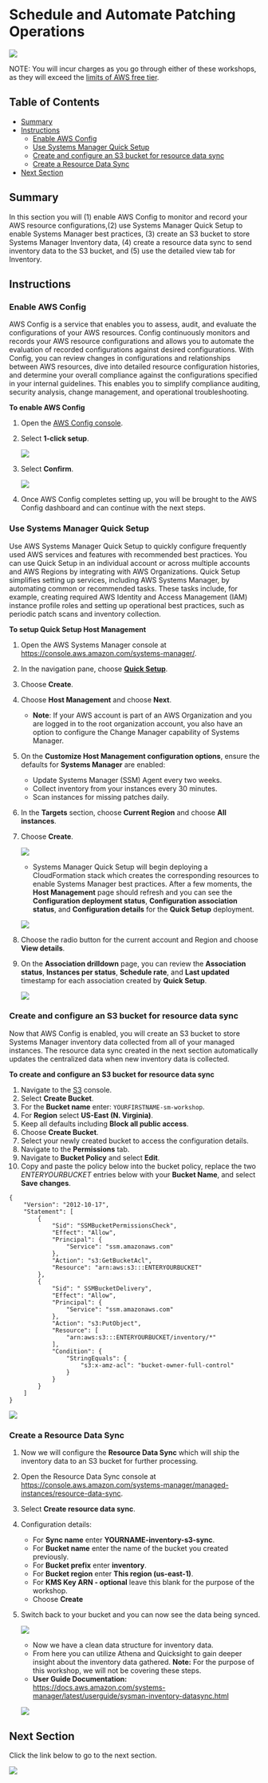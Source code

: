# Schedule and Automate Patching Operations

![](media/ssm-aws-logo.png)

NOTE: You will incur charges as you go through either of these workshops, as they will exceed the [limits of AWS free tier](http://docs.aws.amazon.com/awsaccountbilling/latest/aboutv2/free-tier-limits.html).

## Table of Contents

- [Summary](#summary)
- [Instructions](#instructions)
    - [Enable AWS Config](#enable-aws-config)
    - [Use Systems Manager Quick Setup](#use-systems-manager-quick-setup)
    - [Create and configure an S3 bucket for resource data sync](#create-and-configure-an-s3-bucket-for-resource-data-sync)
    - [Create a Resource Data Sync](#create-a-resource-data-sync)
- [Next Section](#next-section)

## Summary

In this section you will (1) enable AWS Config to monitor and record your AWS resource configurations,(2) use Systems Manager Quick Setup to enable Systems Manager best practices, (3) create an S3 bucket to store Systems Manager Inventory data, (4) create a resource data sync to send inventory data to the S3 bucket, and (5) use the detailed view tab for Inventory.

## Instructions

### Enable AWS Config

AWS Config is a service that enables you to assess, audit, and evaluate the configurations of your AWS resources. Config continuously monitors and records your AWS resource configurations and allows you to automate the evaluation of recorded configurations against desired configurations. With Config, you can review changes in configurations and relationships between AWS resources, dive into detailed resource configuration histories, and determine your overall compliance against the configurations specified in your internal guidelines. This enables you to simplify compliance auditing, security analysis, change management, and operational troubleshooting.

**To enable AWS Config**

1. Open the [AWS Config console](https://console.aws.amazon.com/config/home).
1. Select **1-click setup**.

    ![](/media/aws-config-1-click.png)
    
1. Select **Confirm**.

    ![](/media/aws-config-confirm.png)
    
1. Once AWS Config completes setting up, you will be brought to the AWS Config dashboard and can continue with the next steps.

### Use Systems Manager Quick Setup

Use AWS Systems Manager Quick Setup to quickly configure frequently used AWS services and features with recommended best practices. You can use Quick Setup in an individual account or across multiple accounts and AWS Regions by integrating with AWS Organizations. Quick Setup simplifies setting up services, including AWS Systems Manager, by automating common or recommended tasks. These tasks include, for example, creating required AWS Identity and Access Management (IAM) instance profile roles and setting up operational best practices, such as periodic patch scans and inventory collection.

**To setup Quick Setup Host Management**

1. Open the AWS Systems Manager console at https://console.aws.amazon.com/systems-manager/.
1. In the navigation pane, choose [**Quick Setup**](https://console.aws.amazon.com/systems-manager/quick-setup).
1. Choose **Create**.
1. Choose **Host Management** and choose **Next**.

    - **Note**: If your AWS account is part of an AWS Organization and you are logged in to the root organization account, you also have an option to configure the Change Manager capability of Systems Manager.
    
1. On the **Customize Host Management configuration options**, ensure the defaults for **Systems Manager** are enabled:

    - Update Systems Manager (SSM) Agent every two weeks.
    - Collect inventory from your instances every 30 minutes.
    - Scan instances for missing patches daily.

1. In the **Targets** section, choose **Current Region** and choose **All instances**.
1. Choose **Create**.

    ![](/media/quick-setup-create.png)
    
    - Systems Manager Quick Setup will begin deploying a CloudFormation stack which creates the corresponding resources to enable Systems Manager best practices. After a few moments, the **Host Management** page should refresh and you can see the **Configuration deployment status**, **Configuration association status**, and **Configuration details** for the **Quick Setup** deployment.

    ![](/media/quick-setup-host-mgmt.png)

1. Choose the radio button for the current account and Region and choose **View details**.    
1. On the **Association drilldown** page, you can review the **Association status**, **Instances per status**, **Schedule rate**, and **Last updated** timestamp for each association created by **Quick Setup**.

    ![](/media/quick-setup-drilldown.png)

### Create and configure an S3 bucket for resource data sync

Now that AWS Config is enabled, you will create an S3 bucket to store Systems Manager inventory data collected from all of your managed instances. The resource data sync created in the next section  automatically updates the centralized data when new inventory data is collected.

**To create and configure an S3 bucket for resource data sync**

1. Navigate to the [S3](https://s3.console.aws.amazon.com/s3) console.
1. Select **Create Bucket**.
1. For the **Bucket name** enter: ```YOURFIRSTNAME-sm-workshop```.
1. For **Region** select **US-East (N. Virginia)**.
1. Keep all defaults including **Block all public access**.
1. Choose **Create Bucket**.
1. Select your newly created bucket to access the configuration details.
1. Navigate to the **Permissions** tab.
1. Navigate to **Bucket Policy** and select **Edit**.
1. Copy and paste the policy below into the bucket policy, replace the two _ENTERYOURBUCKET_ entries below with your **Bucket Name**, and select **Save changes**.

```
{
    "Version": "2012-10-17",
    "Statement": [
        {
            "Sid": "SSMBucketPermissionsCheck",
            "Effect": "Allow",
            "Principal": {
                "Service": "ssm.amazonaws.com"
            },
            "Action": "s3:GetBucketAcl",
            "Resource": "arn:aws:s3:::ENTERYOURBUCKET"
        },
        {
            "Sid": " SSMBucketDelivery",
            "Effect": "Allow",
            "Principal": {
                "Service": "ssm.amazonaws.com"
            },
            "Action": "s3:PutObject",
            "Resource": [
                "arn:aws:s3:::ENTERYOURBUCKET/inventory/*"
            ],
            "Condition": {
                "StringEquals": {
                    "s3:x-amz-acl": "bucket-owner-full-control"
                }
            }
        }
    ]
}
```

![](/media/inventory-bucket-policy.png)

### Create a Resource Data Sync

1. Now we will configure the **Resource Data Sync** which will ship the inventory data to an S3 bucket for further processing.
1. Open the Resource Data Sync console at https://console.aws.amazon.com/systems-manager/managed-instances/resource-data-sync.
1. Select **Create resource data sync**.
1. Configuration details:

    - For **Sync name** enter **YOURNAME-inventory-s3-sync**.
    - For **Bucket name** enter the name of the bucket you created previously.
    - For **Bucket prefix** enter **inventory**.
    - For **Bucket region** enter **This region (us-east-1)**.
    - For **KMS Key ARN - optional** leave this blank for the purpose of the workshop.
    - Choose **Create**

1. Switch back to your bucket and you can now see the data being synced.

    ![](/media/image23.png)

    - Now we have a clean data structure for inventory data.
    - From here you can utilize Athena and Quicksight to gain deeper insight about the inventory data gathered. **Note:** For the purpose of this workshop, we will not be covering these steps.
    - **User Guide Documentation:**
        <https://docs.aws.amazon.com/systems-manager/latest/userguide/sysman-inventory-datasync.html>

    ![](/media/image24.png)

## Next Section

Click the link below to go to the next section.

[![](media/codify-runbooks.png)](/episode-01-step-02-codify-runbooks.md)